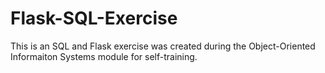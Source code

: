 # Flask-SQL-Exercise

This is an SQL and Flask exercise was created during the Object-Oriented Informaiton Systems module for self-training.
